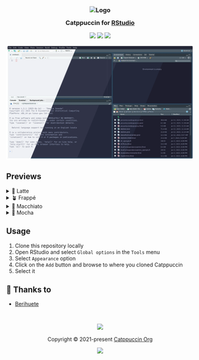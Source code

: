 <h3 align="center">
	<img src="https://raw.githubusercontent.com/catppuccin/catppuccin/main/assets/logos/exports/1544x1544_circle.png" width="100" alt="Logo"/><br/>
	<img src="https://raw.githubusercontent.com/catppuccin/catppuccin/main/assets/misc/transparent.png" height="30" width="0px"/>
	Catppuccin for <a href="https://posit.co/downloads/">RStudio</a>
	<img src="https://raw.githubusercontent.com/catppuccin/catppuccin/main/assets/misc/transparent.png" height="30" width="0px"/>
</h3>

<p align="center">
	<a href="https://github.com/catppuccin/template/stargazers"><img src="https://img.shields.io/github/stars/catppuccin/template?colorA=363a4f&colorB=b7bdf8&style=for-the-badge"></a>
	<a href="https://github.com/catppuccin/template/issues"><img src="https://img.shields.io/github/issues/catppuccin/template?colorA=363a4f&colorB=f5a97f&style=for-the-badge"></a>
	<a href="https://github.com/catppuccin/template/contributors"><img src="https://img.shields.io/github/contributors/catppuccin/template?colorA=363a4f&colorB=a6da95&style=for-the-badge"></a>
</p>

<p align="center">
	<img src="https://raw.githubusercontent.com/AngelBerihuete/rstudio/main/assets/rstudio-catppuccin.webp"/>
</p>

## Previews

<details>
<summary>🌻 Latte</summary>
<img src="https://raw.githubusercontent.com/AngelBerihuete/rstudio/main/assets/late.webp"/>
</details>
<details>
<summary>🪴 Frappé</summary>
<img src="https://raw.githubusercontent.com/AngelBerihuete/rstudio/main/assets/frappe.webp"/>
</details>
<details>
<summary>🌺 Macchiato</summary>
<img src="https://raw.githubusercontent.com/AngelBerihuete/rstudio/main/assets/macchiato.webp"/>
</details>
<details>
<summary>🌿 Mocha</summary>
<img src="https://raw.githubusercontent.com/AngelBerihuete/rstudio/main/assets/mocha.webp"/>
</details>

## Usage

1. Clone this repository locally
2. Open RStudio and select `Global options` in the `Tools` menu 
3. Select `Appearance` option
4. Click on the `Add` button and browse to where you cloned Catppuccin
5. Select it

<!-- this section is optional -->
<!-- ## 🙋 FAQ -->

<!-- -	Q: **_"Where can I find the doc?"_**\ -->
<!-- 	A: Run `:help theme` -->

## 💝 Thanks to

- [Berihuete](https://github.com/AngelBerihuete)

&nbsp;

<p align="center">
	<img src="https://raw.githubusercontent.com/catppuccin/catppuccin/main/assets/footers/gray0_ctp_on_line.svg?sanitize=true" />
</p>

<p align="center">
	Copyright &copy; 2021-present <a href="https://github.com/catppuccin" target="_blank">Catppuccin Org</a>
</p>

<p align="center">
	<a href="https://github.com/catppuccin/catppuccin/blob/main/LICENSE"><img src="https://img.shields.io/static/v1.svg?style=for-the-badge&label=License&message=MIT&logoColor=d9e0ee&colorA=363a4f&colorB=b7bdf8"/></a>
</p>
